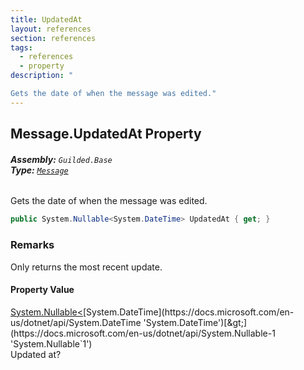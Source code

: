 ```yaml
---
title: UpdatedAt
layout: references
section: references
tags:
  - references
  - property
description: "

Gets the date of when the message was edited."
---
```


## Message.UpdatedAt Property
###### **Assembly:** `Guilded.Base`<br/>**Type:** [`Message`](Message.md 'Guilded.Base.Content.Message')

Gets the date of when the message was edited.

```csharp
public System.Nullable<System.DateTime> UpdatedAt { get; }
```

### Remarks
  
Only returns the most recent update.

#### Property Value
[System.Nullable&lt;](https://docs.microsoft.com/en-us/dotnet/api/System.Nullable-1 'System.Nullable`1')[System.DateTime](https://docs.microsoft.com/en-us/dotnet/api/System.DateTime 'System.DateTime')[&gt;](https://docs.microsoft.com/en-us/dotnet/api/System.Nullable-1 'System.Nullable`1')  
Updated at?
